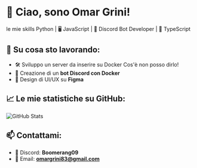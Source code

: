 # 👋 Ciao, sono Omar Grini!
le mie skills
Python | 🖥️ JavaScript | 🤖 Discord Bot Developer | 🚀 TypeScript

## 🚀 Su cosa sto lavorando:
- 🛠️ Sviluppo un server da inserire su Docker Cos'è non posso dirlo!
- 🤖 Creazione di un **bot Discord con Docker**
- 🎨 Design di UI/UX su **Figma**

## 📈 Le mie statistiche su GitHub:
![GitHub Stats](https://github-readme-stats.vercel.app/api?username=TUO_USERNAME&show_icons=true&theme=radical)

## 📫 Contattami:
- 💬 Discord: **Boomerang09**
- 📧 Email: **omargrini83@gmail.com**

